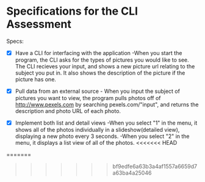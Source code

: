 # Specifications for the CLI Assessment

Specs:
- [x] Have a CLI for interfacing with the application
        -When you start the program, the CLI asks for the types of pictures you would like to see. The CLI recieves your input, and shows a new picture url relating to the subject you put in. It also shows the description of the picture if the picture has one.
- [x] Pull data from an external source
        - When you input the subject of pictures you want to view, the program pulls photos off of http://www.pexels.com by searching pexels.com/"input", and returns the description and photo URL of each photo.

- [x] Implement both list and detail views
        -When you select "1" in the menu, it shows all of the photos individually in a slideshow(detailed view), displaying a new photo every 3 seconds.
        -When you select "2" in the menu, it displays a list view of all of the photos.
<<<<<<< HEAD
 
=======
 
>>>>>>> bf9edfe6a63b3a4af1557a6659d7a63ba4a25046
